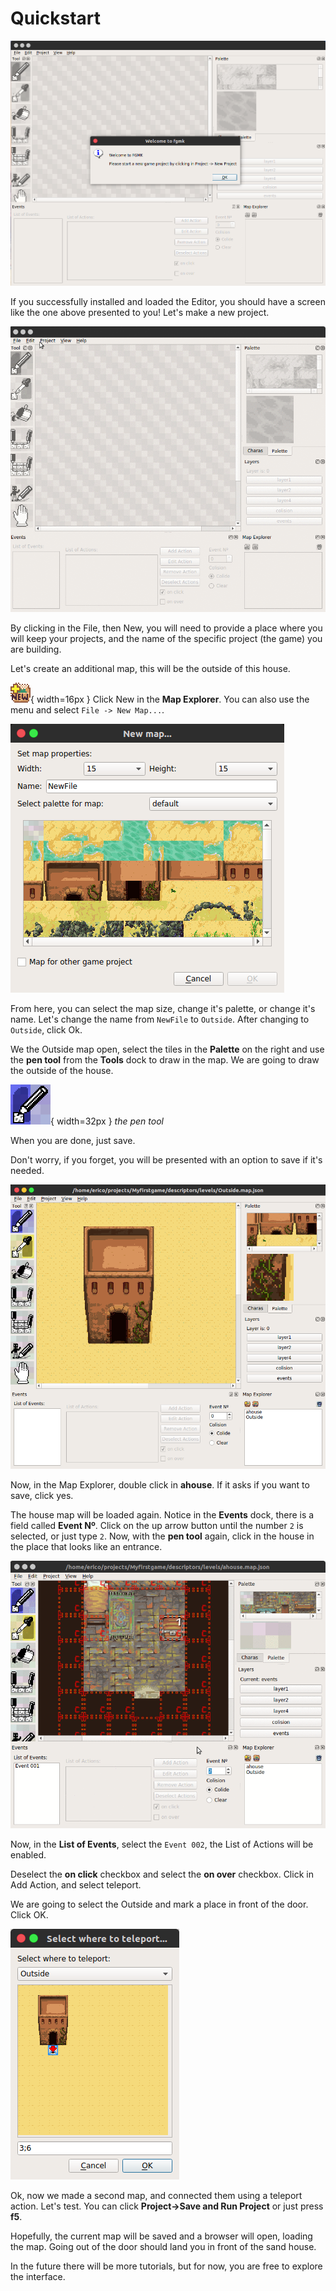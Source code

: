 # Quickstart

![](screenshot/first_time.png)

If you successfully installed and loaded the Editor, you should have a screen
like the one above presented to you! Let's make a new project.

![](screenshot/fgmk_first_project.gif)

By clicking in the File, then New, you will need to provide a place
where you will keep your projects, and the name of the specific project
(the game) you are building.

Let's create an additional map, this will be the outside of this house.

![New](screenshot/map_explorer_new.png){ width=16px } Click New in the
**Map Explorer**.
You can also use the menu and select `File -> New Map...`.

![](screenshot/new_menu.png)

From here, you can select the map size, change it's palette, or change it's
name. Let's change the name from `NewFile` to `Outside`. After changing to
`Outside`, click Ok.

We the Outside map open, select the tiles in the **Palette** on the right and
use the **pen tool** from the **Tools** dock to draw in the map. We are going to
draw the outside of the house.

![the pen tool](screenshot/selected_pen_tool.png){ width=32px } *the pen tool*

When you are done, just save.

Don't worry, if you forget, you will be presented with an option to save if it's
needed.

![](screenshot/the_outside.png)

Now, in the Map Explorer, double click in **ahouse**. If it asks if you want to save,
click yes.

The house map will be loaded again. Notice in the **Events** dock, there is a
field called **Event Nº**. Click on the up arrow button until the number `2` is
selected, or just type `2`. Now, with the **pen tool** again, click in the house
in the place that looks like an entrance.

![](screenshot/the_entrance.gif)

Now, in the **List of Events**, select the `Event 002`, the List of Actions will
be enabled.

Deselect the **on click** checkbox and select the **on over**
checkbox. Click in Add Action, and select teleport.

We are going to select the Outside and mark a place in front of the door. Click
OK.

![](screenshot/how_to_teleport.png)

Ok, now we made a second map, and connected them using a teleport action. Let's
test. You can click **Project->Save and Run Project** or just press **f5**.

Hopefully, the current map will be saved and a browser will open, loading the
map. Going out of the door should land you in front of the sand house.

In the future there will be more tutorials, but for now, you are free to explore
the interface.

